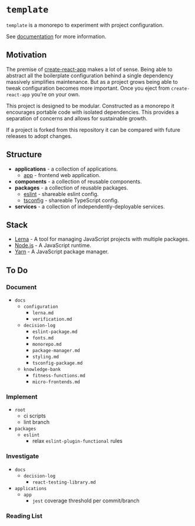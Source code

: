 # `template`

`template` is a monorepo to experiment with project configuration.

See [documentation](docs/index.md) for more information.

## Motivation

The premise of [create-react-app](https://create-react-app.dev/) makes a lot of sense.
Being able to abstract all the boilerplate configuration behind a single dependency massively simplifies maintenance.
But as a project grows being able to tweak configuration becomes more important.
Once you eject from `create-react-app` you're on your own.

This project is designed to be modular.
Constructed as a monorepo it encourages portable code with isolated dependencies.
This provides a separation of concerns and allows for sustainable growth.

If a project is forked from this repository it can be compared with future releases to adopt changes.

## Structure

- **applications** - a collection of applications.
  - [app](applications/app/README.md) - frontend web application.
- **components** - a collection of reusable components.
- **packages** - a collection of reusable packages.
  - [eslint](packages/eslint/README.md) - shareable eslint config.
  - [tsconfig](packages/tsconfig/README.md) - shareable TypeScript config.
- **services** - a collection of independently-deployable services.

## Stack

- [Lerna](https://lerna.js.org/) - A tool for managing JavaScript projects with multiple packages.
- [Node.js](https://nodejs.org/) - A JavaScript runtime.
- [Yarn](https://yarnpkg.com/) - A JavaScript package manager.

## To Do

### Document

- `docs`
  - `configuration`
    - `lerna.md`
    - `verification.md`
  - `decision-log`
    - `eslint-package.md`
    - `fonts.md`
    - `monorepo.md`
    - `package-manager.md`
    - `styling.md`
    - `tsconfig-package.md`
  - `knowledge-bank`
    - `fitness-functions.md`
    - `micro-frontends.md`

### Implement

- `root`
  - ci scripts
  - lint branch
- `packages`
  - `eslint`
    - relax `eslint-plugin-functional` rules

### Investigate

- `docs`
  - `decision-log`
    - `react-testing-library.md`
- `applications`
  - `app`
    - `jest` coverage threshold per commit/branch

### Reading List
